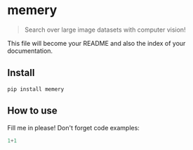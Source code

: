 # memery
> Search over large image datasets with computer vision!


This file will become your README and also the index of your documentation.

## Install

`pip install memery`

## How to use

Fill me in please! Don't forget code examples:

```python
1+1
```



